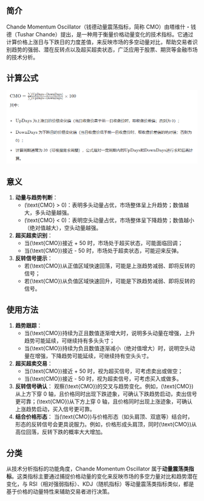## 简介

Chande Momentum Oscillator（钱德动量震荡指标，简称 CMO）由塔维什・钱德（Tushar Chande）提出，是一种用于衡量价格动量变化的技术指标。它通过计算价格上涨日与下跌日的力度差值，来反映市场的多空动量对比，帮助交易者识别趋势的强弱、潜在反转点以及超买超卖状态，广泛应用于股票、期货等金融市场的技术分析。

## 计算公式

![image-20250904143952756](.\photo\1)

## 意义

1. **动量与趋势判断**：
   - \(\text{CMO} > 0\)：表明多头动量占优，市场整体呈上升趋势；数值越大，多头动量越强。
   - \(\text{CMO} < 0\)：表明空头动量占优，市场整体呈下降趋势；数值越小（绝对值越大），空头动量越强。
2. **超买超卖识别**：
   - 当\(\text{CMO}\)接近 + 50 时，市场处于超买状态，可能面临回调；
   - 当\(\text{CMO}\)接近 - 50 时，市场处于超卖状态，可能迎来反弹。
3. **反转信号提示**：
   - 若\(\text{CMO}\)从正值区域快速回落，可能是上涨趋势减弱、即将反转的信号；
   - 若\(\text{CMO}\)从负值区域快速回升，可能是下跌趋势减弱、即将反转的信号。

## 使用方法

1. **趋势跟踪**：
   - 当\(\text{CMO}\)持续为正且数值逐渐增大时，说明多头动量在增强，上升趋势可能延续，可继续持有多头头寸；
   - 当\(\text{CMO}\)持续为负且数值逐渐减小（绝对值增大）时，说明空头动量在增强，下降趋势可能延续，可继续持有空头头寸。
2. **超买超卖交易**：
   - 当\(\text{CMO}\)接近 + 50 时，视为超买信号，可考虑卖出或做空；
   - 当\(\text{CMO}\)接近 - 50 时，视为超卖信号，可考虑买入或做多。
3. **反转信号确认**： 观察\(\text{CMO}\)的交叉与趋势变化。例如，\(\text{CMO}\)从上方下穿 0 轴，且价格同时出现下跌迹象，可确认下跌趋势启动，卖出信号更可靠；\(\text{CMO}\)从下方上穿 0 轴，且价格同时出现上涨迹象，可确认上涨趋势启动，买入信号更可靠。
4. **结合价格形态**： 当\(\text{CMO}\)与价格形态（如头肩顶、双底等）结合时，形态的反转信号会更具说服力。例如，价格形成头肩顶，同时\(\text{CMO}\)从高位回落，反转下跌的概率大大增加。

## 分类

从技术分析指标的功能角度，Chande Momentum Oscillator 属于**动量震荡类指标**。这类指标主要通过捕捉价格动量的变化来反映市场的多空力量对比和趋势潜在变化，与 RSI（相对强弱指标）、KDJ（随机指标）等动量震荡类指标类似，都是基于价格的动量特性来辅助交易者进行决策。